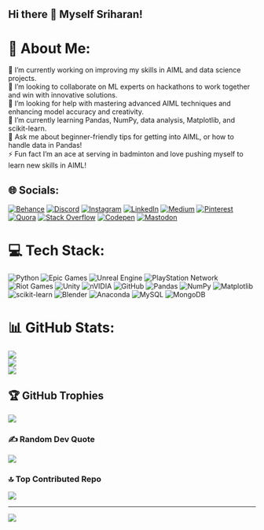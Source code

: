 ## Hi there 👋 Myself Sriharan!
# 💫 About Me:
🔭 I’m currently working on improving my skills in AIML and data science projects.<br>👯 I’m looking to collaborate on ML experts on hackathons to work together and win with innovative solutions.<br>🤝 I’m looking for help with mastering advanced AIML techniques and enhancing model accuracy and creativity.<br>🌱 I’m currently learning Pandas, NumPy, data analysis, Matplotlib, and scikit-learn.<br>💬 Ask me about beginner-friendly tips for getting into AIML, or how to handle data in Pandas!<br>⚡ Fun fact I’m an ace at serving in badminton and love pushing myself to learn new skills in AIML!


## 🌐 Socials:
[![Behance](https://img.shields.io/badge/Behance-1769ff?logo=behance&logoColor=white)](https://www.behance.net/sriharanrajesh) [![Discord](https://img.shields.io/badge/Discord-%237289DA.svg?logo=discord&logoColor=white)](https://discord.gg/https://discord.gg/UpmMrfqz) [![Instagram](https://img.shields.io/badge/Instagram-%23E4405F.svg?logo=Instagram&logoColor=white)](https://instagram.com/malfoy_1218) [![LinkedIn](https://img.shields.io/badge/LinkedIn-%230077B5.svg?logo=linkedin&logoColor=white)](https://www.linkedin.com/in/sriharan-rajesh-329844319/) [![Medium](https://img.shields.io/badge/Medium-12100E?logo=medium&logoColor=white)](https://medium.com/@sriharanrajesh22) [![Pinterest](https://img.shields.io/badge/Pinterest-%23E60023.svg?logo=Pinterest&logoColor=white)](https://in.pinterest.com/sriharanrajesh/) [![Quora](https://img.shields.io/badge/Quora-%23B92B27.svg?logo=Quora&logoColor=white)](https://www.quora.com/profile/Sriharan-Rajesh) [![Stack Overflow](https://img.shields.io/badge/-Stackoverflow-FE7A16?logo=stack-overflow&logoColor=white)](https://stackoverflow.com/users/28208166/sriharan-rajesh) [![Codepen](https://img.shields.io/badge/Codepen-000000?style=for-the-badge&logo=codepen&logoColor=white)](https://codepen.io/Sriharan-Rajesh) [![Mastodon](https://img.shields.io/badge/-MASTODON-%232B90D9?style=for-the-badge&logo=mastodon&logoColor=white)](https://mastodon.social/@_SriharanRajesh) 

# 💻 Tech Stack:
![Python](https://img.shields.io/badge/python-3670A0?style=for-the-badge&logo=python&logoColor=ffdd54) ![Epic Games](https://img.shields.io/badge/epicgames-%23313131.svg?style=for-the-badge&logo=epicgames&logoColor=white) ![Unreal Engine](https://img.shields.io/badge/unrealengine-%23313131.svg?style=for-the-badge&logo=unrealengine&logoColor=white) ![PlayStation Network](https://img.shields.io/badge/PSN-%230070D1.svg?style=for-the-badge&logo=Playstation&logoColor=white) ![Riot Games](https://img.shields.io/badge/riotgames-D32936.svg?style=for-the-badge&logo=riotgames&logoColor=white) ![Unity](https://img.shields.io/badge/unity-%23000000.svg?style=for-the-badge&logo=unity&logoColor=white) ![nVIDIA](https://img.shields.io/badge/nVIDIA-%2376B900.svg?style=for-the-badge&logo=nVIDIA&logoColor=white) ![GitHub](https://img.shields.io/badge/github-%23121011.svg?style=for-the-badge&logo=github&logoColor=white) ![Pandas](https://img.shields.io/badge/pandas-%23150458.svg?style=for-the-badge&logo=pandas&logoColor=white) ![NumPy](https://img.shields.io/badge/numpy-%23013243.svg?style=for-the-badge&logo=numpy&logoColor=white) ![Matplotlib](https://img.shields.io/badge/Matplotlib-%23ffffff.svg?style=for-the-badge&logo=Matplotlib&logoColor=black) ![scikit-learn](https://img.shields.io/badge/scikit--learn-%23F7931E.svg?style=for-the-badge&logo=scikit-learn&logoColor=white) ![Blender](https://img.shields.io/badge/blender-%23F5792A.svg?style=for-the-badge&logo=blender&logoColor=white) ![Anaconda](https://img.shields.io/badge/Anaconda-%2344A833.svg?style=for-the-badge&logo=anaconda&logoColor=white) ![MySQL](https://img.shields.io/badge/mysql-4479A1.svg?style=for-the-badge&logo=mysql&logoColor=white) ![MongoDB](https://img.shields.io/badge/MongoDB-%234ea94b.svg?style=for-the-badge&logo=mongodb&logoColor=white)
# 📊 GitHub Stats:
![](https://github-readme-stats.vercel.app/api?username=Skogz22&theme=dark&hide_border=false&include_all_commits=false&count_private=false)<br/>
![](https://github-readme-streak-stats.herokuapp.com/?user=Skogz22&theme=dark&hide_border=false)<br/>
![](https://github-readme-stats.vercel.app/api/top-langs/?username=Skogz22&theme=dark&hide_border=false&include_all_commits=false&count_private=false&layout=compact)

## 🏆 GitHub Trophies
![](https://github-profile-trophy.vercel.app/?username=Skogz22&theme=radical&no-frame=false&no-bg=false&margin-w=4)

### ✍️ Random Dev Quote
![](https://quotes-github-readme.vercel.app/api?type=horizontal&theme=radical)

### 🔝 Top Contributed Repo
![](https://github-contributor-stats.vercel.app/api?username=Skogz22&limit=5&theme=dark&combine_all_yearly_contributions=true)

---
[![](https://visitcount.itsvg.in/api?id=Skogz22&icon=0&color=11)](https://visitcount.itsvg.in)


